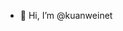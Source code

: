 - 👋 Hi, I’m @kuanweinet


<!---
kuanweinet/kuanweinet is a ✨ special ✨ repository because its `README.md` (this file) appears on your GitHub profile.
You can click the Preview link to take a look at your changes.
--->
